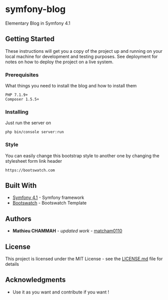 # symfony-blog

Elementary Blog in Symfony 4.1 

## Getting Started

These instructions will get you a copy of the project up and running on your local machine for development and testing purposes. See deployment for notes on how to deploy the project on a live system.

### Prerequisites

What things you need to install the blog and how to install them

```
PHP 7.1.9+
Composer 1.5.5+
```

### Installing

Just run the server on

```
php bin/console server:run
```

### Style

You can easily change this bootstrap style to another one by changing the stylesheet form link header 

```
https://bootswatch.com
```

## Built With

* [Symfony 4.1](https://symfony.com/doc/4.1/) - Symfony framework
* [Bootswatch](https://bootswatch.com) - Bootswatch Template

## Authors

* **Mathieu CHAMMAH** - *updated work* - [matcham0110](https://github.com/matcham0110)


## License

This project is licensed under the MIT License - see the [LICENSE.md](LICENSE.md) file for details

## Acknowledgments

* Use it as you want and contribute if you want !